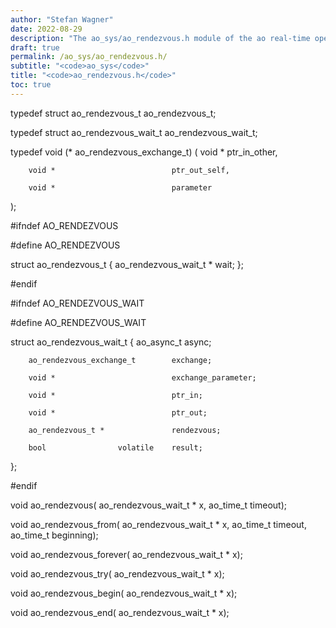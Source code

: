 ```yaml
---
author: "Stefan Wagner"
date: 2022-08-29
description: "The ao_sys/ao_rendezvous.h module of the ao real-time operating system."
draft: true
permalink: /ao_sys/ao_rendezvous.h/ 
subtitle: "<code>ao_sys</code>"
title: "<code>ao_rendezvous.h</code>"
toc: true
---
```


typedef struct  ao_rendezvous_t         ao_rendezvous_t;

typedef struct  ao_rendezvous_wait_t    ao_rendezvous_wait_t;

typedef void (*                         ao_rendezvous_exchange_t)
(
        void *                          ptr_in_other,

        void *                          ptr_out_self,

        void *                          parameter
);

#ifndef AO_RENDEZVOUS

#define AO_RENDEZVOUS

struct  ao_rendezvous_t
{
        ao_rendezvous_wait_t *          wait;
};

#endif

#ifndef AO_RENDEZVOUS_WAIT

#define AO_RENDEZVOUS_WAIT

struct  ao_rendezvous_wait_t
{
        ao_async_t                      async;

        ao_rendezvous_exchange_t        exchange;

        void *                          exchange_parameter;

        void *                          ptr_in;

        void *                          ptr_out;

        ao_rendezvous_t *               rendezvous;

        bool                volatile    result;
};

#endif

void    ao_rendezvous(                  ao_rendezvous_wait_t * x, ao_time_t timeout);

void    ao_rendezvous_from(             ao_rendezvous_wait_t * x, ao_time_t timeout, ao_time_t beginning);

void    ao_rendezvous_forever(          ao_rendezvous_wait_t * x);

void    ao_rendezvous_try(              ao_rendezvous_wait_t * x);

void    ao_rendezvous_begin(            ao_rendezvous_wait_t * x);

void    ao_rendezvous_end(              ao_rendezvous_wait_t * x);

